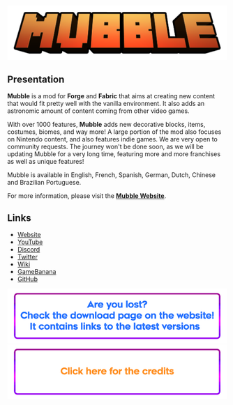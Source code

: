 [![](https://raw.githubusercontent.com/Hugman76/MyAssets/master/mubble/logos/Mubble.png)](https://sites.google.com/view/mubblemc)
## Presentation
**Mubble** is a mod for **Forge** and **Fabric** that aims at creating new content that would fit pretty well with the vanilla environment. It also adds an astronomic amount of content coming from other video games.

With over 1000 features, **Mubble** adds new decorative blocks, items, costumes, biomes, and way more! A large portion of the mod also focuses on Nintendo content, and also features indie games. We are very open to community requests. The journey won't be done soon, as we will be updating Mubble for a very long time, featuring more and more franchises as well as unique features!

Mubble is available in English, French, Spanish, German, Dutch, Chinese and Brazilian Portuguese.

For more information, please visit the [**Mubble Website**](https://sites.google.com/view/mubblemc).

## Links
+ [Website](https://sites.google.com/view/mubblemc)
+ [YouTube](https://www.youtube.com/playlist?list=PLQZh1eKFZNpHPdA5yZ6aEAIBl1hcLachq)
+ [Discord](https://discord.gg/h2BaAx5)
+ [Twitter](https://twitter.com/MubbleMC)
+ [Wiki](https://ftb.gamepedia.com/Mubble)
+ [GameBanana](https://gamebanana.com/gamefiles/8104)
+ [GitHub](https://github.com/Hugman76/Mubble)

[![](https://raw.githubusercontent.com/Hugman76/MyAssets/master/mubble/curse/download.png)](https://sites.google.com/view/mubblemc/download)
[![](https://raw.githubusercontent.com/Hugman76/MyAssets/master/mubble/curse/credits.png)](https://sites.google.com/view/mubblemc/credits)